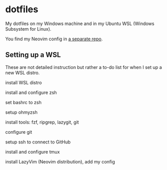 # dotfiles

My dotfiles on my Windows machine and in my Ubuntu WSL (Windows Subsystem for Linux).

You find my Neovim config in [a separate repo](https://github.com/chrisgleitze/neovim-config).

## Setting up a WSL

These are not detailed instruction but rather a to-do list for when I set up a new WSL distro.

install WSL distro

install and configure zsh

set bashrc to zsh

setup ohmyzsh

install tools:
fzf, ripgrep, lazygit, git

configure git

setup ssh to connect to GitHub

install and configure tmux

install LazyVim (Neovim distribution), add my config
